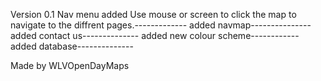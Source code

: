 Version 0.1 Nav menu added 
Use mouse or screen to click the map to navigate to the diffrent pages.-------------
added navmap---------------
added contact us--------------
added new colour scheme------------
added database--------------


Made by WLVOpenDayMaps
